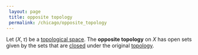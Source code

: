 ```yaml
---
 layout: page
 title: opposite topology
 permalink: /chicago/opposite_topology
---
```

Let $(X,\tau)$ be a [topological space](https://mathgloss.github.io/MathGloss/chicago/topological_space). The **opposite topology** on  $X$ has open sets given by the sets that are [closed](https://mathgloss.github.io/MathGloss/chicago/closed) under the original [topology](https://mathgloss.github.io/MathGloss/chicago/topological_space).